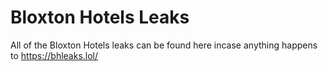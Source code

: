 # Bloxton Hotels Leaks
All of the Bloxton Hotels leaks can be found here incase anything happens to https://bhleaks.lol/


